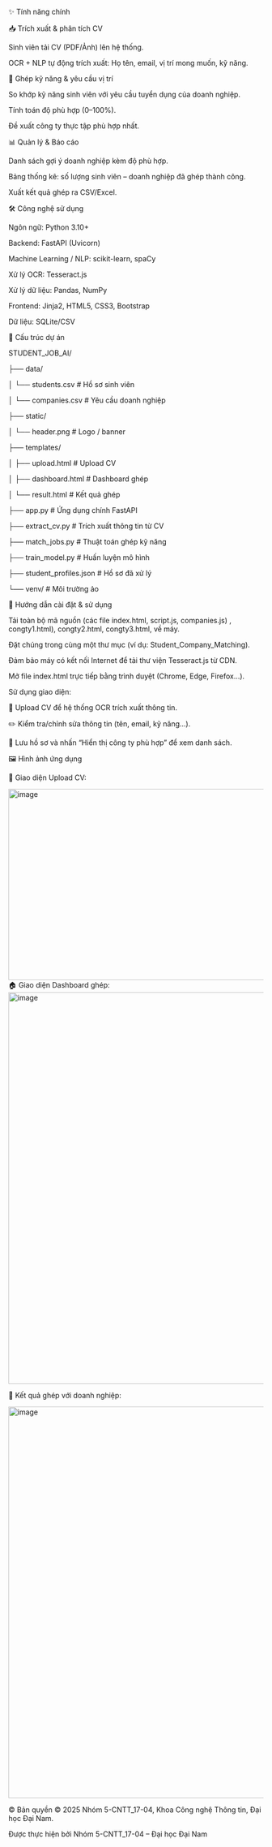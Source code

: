 ✨ Tính năng chính

📥 Trích xuất & phân tích CV

Sinh viên tải CV (PDF/Ảnh) lên hệ thống.

OCR + NLP tự động trích xuất: Họ tên, email, vị trí mong muốn, kỹ năng.

🤖 Ghép kỹ năng & yêu cầu vị trí

So khớp kỹ năng sinh viên với yêu cầu tuyển dụng của doanh nghiệp.

Tính toán độ phù hợp (0–100%).

Đề xuất công ty thực tập phù hợp nhất.

📊 Quản lý & Báo cáo

Danh sách gợi ý doanh nghiệp kèm độ phù hợp.

Bảng thống kê: số lượng sinh viên – doanh nghiệp đã ghép thành công.

Xuất kết quả ghép ra CSV/Excel.

🛠 Công nghệ sử dụng

Ngôn ngữ: Python 3.10+

Backend: FastAPI (Uvicorn)

Machine Learning / NLP: scikit-learn, spaCy

Xử lý OCR: Tesseract.js

Xử lý dữ liệu: Pandas, NumPy

Frontend: Jinja2, HTML5, CSS3, Bootstrap

Dữ liệu: SQLite/CSV

📁 Cấu trúc dự án

STUDENT_JOB_AI/

├── data/

│   └── students.csv             # Hồ sơ sinh viên

│   └── companies.csv            # Yêu cầu doanh nghiệp

├── static/

│   └── header.png               # Logo / banner

├── templates/

│   ├── upload.html              # Upload CV

│   ├── dashboard.html           # Dashboard ghép

│   └── result.html              # Kết quả ghép

├── app.py                       # Ứng dụng chính FastAPI

├── extract_cv.py                 # Trích xuất thông tin từ CV

├── match_jobs.py                 # Thuật toán ghép kỹ năng

├── train_model.py                # Huấn luyện mô hình

├── student_profiles.json         # Hồ sơ đã xử lý

└── venv/                         # Môi trường ảo

🚀 Hướng dẫn cài đặt & sử dụng

Tải toàn bộ mã nguồn (các file index.html, script.js, companies.js) , congty1.html), congty2.html, congty3.html, về máy.

Đặt chúng trong cùng một thư mục (ví dụ: Student_Company_Matching).

Đảm bảo máy có kết nối Internet để tải thư viện Tesseract.js từ CDN.

Mở file index.html trực tiếp bằng trình duyệt (Chrome, Edge, Firefox...).

Sử dụng giao diện:

📄 Upload CV để hệ thống OCR trích xuất thông tin.

✏️ Kiểm tra/chỉnh sửa thông tin (tên, email, kỹ năng...).

💾 Lưu hồ sơ và nhấn “Hiển thị công ty phù hợp” để xem danh sách.

🖼 Hình ảnh ứng dụng

🔐 Giao diện Upload CV:

<img width="783" height="377" alt="image" src="https://github.com/user-attachments/assets/c0399809-a5b6-4460-b784-b0ce87648a68" />
🏠 Giao diện Dashboard ghép:

<img width="1092" height="772" alt="image" src="https://github.com/user-attachments/assets/b914c95b-7502-46da-8c01-53bd5383c51b" />


🔎 Kết quả ghép với doanh nghiệp:

<img width="1092" height="772" alt="image" src="https://github.com/user-attachments/assets/485d2594-f55b-4f63-bbf0-14b8498dc139" />



© Bản quyền
© 2025 Nhóm 5-CNTT_17-04, Khoa Công nghệ Thông tin, Đại học Đại Nam.

Được thực hiện bởi
Nhóm 5-CNTT_17-04 – Đại học Đại Nam
